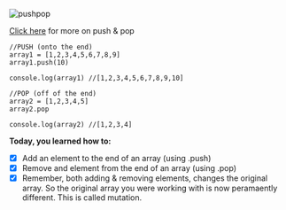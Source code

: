 

![pushpop](https://www.canva.com/design/DAEZ0-pjkOc/cgg4jcbEX437eKhUBb9_rQ/view?utm_content=DAEZ0-pjkOc&utm_campaign=designshare&utm_medium=link&utm_source=publishsharelink)

[Click here](https://www.w3schools.com/jsref/jsref_push.asp) for more on push & pop

```
//PUSH (onto the end)
array1 = [1,2,3,4,5,6,7,8,9]
array1.push(10)

console.log(array1) //[1,2,3,4,5,6,7,8,9,10]

//POP (off of the end)
array2 = [1,2,3,4,5]
array2.pop

console.log(array2) //[1,2,3,4]

```

**Today, you learned how to:**

- [x] Add an element to the end of an array (using .push)
- [x] Remove and element from the end of an array (using .pop)
- [x] Remember, both adding & removing elements, changes the original array.
      So the original array you were working with is now peramaently different.
      This is called mutation.
